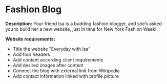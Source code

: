 # Fashion Blog

**Description:** Your friend Isa is a budding fashion blogger, and she’s asked you to build her a new website, just in time for New York Fashion Week!

**Website requirements:**
* Title the website "Everyday with Isa"
* Add four headers
* Add content according client requirements
* Add desired images after content
* Connect the blog with external link from Wikipedia
* Add contact information linked with profile picture